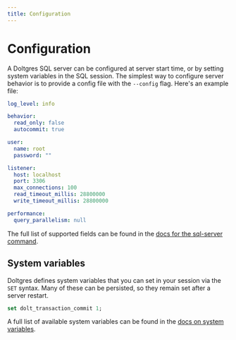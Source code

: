 ```yaml
---
title: Configuration
---
```


# Configuration

A Doltgres SQL server can be configured at server start time, or by
setting system variables in the SQL session. The simplest way to
configure server behavior is to provide a config file with the
`--config` flag. Here's an example file:

```yaml
log_level: info

behavior:
  read_only: false
  autocommit: true

user:
  name: root
  password: ""

listener:
  host: localhost
  port: 3306
  max_connections: 100
  read_timeout_millis: 28800000
  write_timeout_millis: 28800000

performance:
  query_parallelism: null
```

The full list of supported fields can be found in the [docs for the
sql-server
command](../../cli/cli.md#dolt-sql-server).

## System variables

Doltgres defines system variables that you can set in your session via the
`SET` syntax. Many of these can be persisted, so they remain set after
a server restart.

```sql
set dolt_transaction_commit 1;
```

A full list of available system variables can be found in the [docs on
system variables](../version-control/dolt-sysvars.md).
